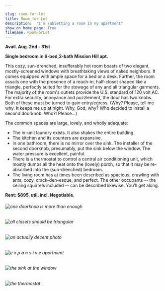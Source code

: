 ```yaml
---

slug: room-for-let
title: Room for Let
description:  "I'm subletting a room in my apartment"
show_on_home_page: True
filename: RoomForLet
---
```


**Avail. Aug. 2nd - 31st**

**Single bedroom in 6-bed,2-bath Mission Hill apt.**

This cozy, sun-drenched, insufferably hot room boasts of two elegant, mostly-screened windows with breathtaking views of naked neighbors. It comes equipped with ample space for a bed or a desk. Further, the room assails one with the presence of a reach-in, half-closet shaped like a triangle, perfectly suited for the stowage of any and all triangular garments. The majority of the room's outlets provide the U.S. standard of 120 volt AC. For extra security, annoyance and puzzlement, the door has two knobs. Both of these must be turned to gain entry/egress. (Why? Please, tell me why. It keeps me up at night. Why, God, why? Who decided to install a second doorknob. Who?! Please...)

The common spaces are large, lovely, and wholly adequate:

- The in-unit laundry exists. It also shakes the entire building.
- The kitchen and its counters are expansive.
- In one bathroom, there is no mirror over the sink. The installer of the second doorknob, presumably, put the sink below the window. The water pressure is excellent, painful.
- There is a thermostat to control a central air conditioning unit, which mostly dumps all the heat onto the (lovely) porch, so that it may be re-absorbed into the (sun-drenched) bedroom.
- The living room has at times been described as spacious, crawling with ants, cozy, crack-den-esque, and perfect. The other occupants -- the ceiling squirrels included -- can be described likewise. You'll get along.

**Rent: $895, util. incl. Negotiable.**

###### ![one doorknob is more than enough](assets/knobs.jpg)
###### ![all closets should be triangular](assets/closet.jpg)
###### ![an actually decent photo](assets/my-bedroom.jpg)
###### ![e x p a n s i v e apartment](assets/expanses.jpg)
###### ![the sink at the window](assets/window-sink.jpg)
###### ![the thermostat](assets/thermostat.jpg)
